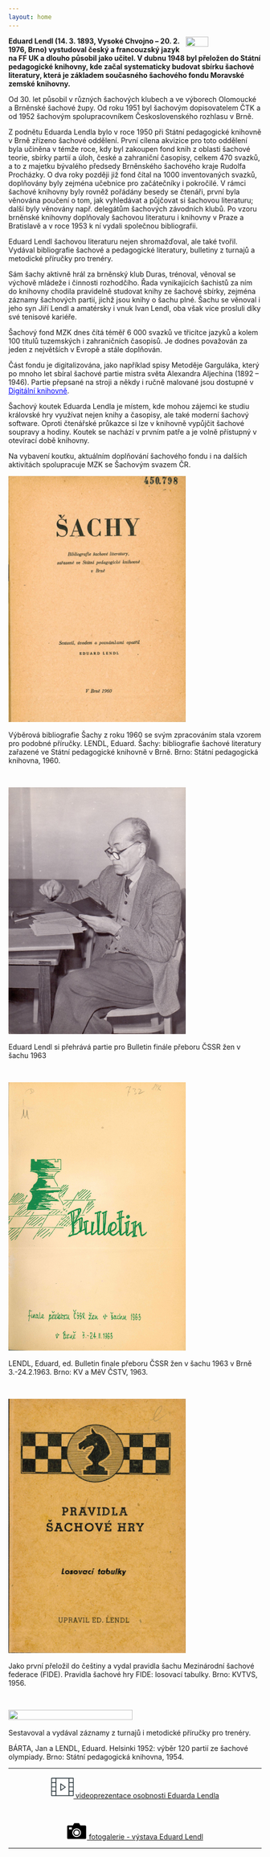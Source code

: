 ```yaml
---
layout: home
---
```

<!-- <div class="image-container">
    <img src="/assets/mzk.png" width="30%" height="30%">
</div>
--- -->
<img src= "assets2/uvod/lendl.jpg" width="30%" height="30%" style="float: right; margin-left: 10px;">

<div class="ntext">
<p>
<strong>Eduard Lendl (14. 3. 1893, Vysoké Chvojno – 20. 2. 1976, Brno) vystudoval český a francouzský jazyk na FF UK a dlouho působil jako učitel. V dubnu 1948 byl přeložen do Státní pedagogické knihovny, kde začal systematicky budovat sbírku šachové literatury, která je základem současného šachového fondu Moravské zemské knihovny.</strong>
</p>
<p>
Od 30. let působil v různých šachových klubech a ve výborech Olomoucké a Brněnské šachové župy. Od roku 1951 byl šachovým dopisovatelem ČTK a od 1952 šachovým spolupracovníkem Československého rozhlasu v Brně.
</p>
<p>
Z podnětu Eduarda Lendla bylo v roce 1950 při Státní pedagogické knihovně v Brně zřízeno šachové oddělení. První cílena akvizice pro toto oddělení byla učiněna v témže roce, kdy byl zakoupen fond knih z oblasti šachové teorie, sbírky partií a úloh, české a zahraniční časopisy, celkem 470 svazků, a to z majetku bývalého předsedy Brněnského šachového kraje Rudolfa Procházky. O dva roky později již fond čítal na 1000 inventovaných svazků, doplňovány byly zejména učebnice pro začátečníky i pokročilé. V rámci šachové knihovny byly rovněž pořádány besedy se čtenáři, první byla věnována poučení o tom, jak vyhledávat a půjčovat si šachovou literaturu; další byly věnovány např. delegátům šachových závodních klubů. Po vzoru brněnské knihovny doplňovaly šachovou literaturu i knihovny v Praze a Bratislavě a v roce 1953 k ní vydali společnou bibliografii.
</p>
<p>
Eduard Lendl šachovou literaturu nejen shromažďoval, ale také tvořil. Vydával bibliografie šachové a pedagogické literatury, bulletiny z turnajů a metodické příručky pro trenéry.
</p>
<p>
Sám šachy aktivně hrál za brněnský klub Duras, trénoval, věnoval se výchově mládeže i činnosti rozhodčího. Řada vynikajících šachistů za ním do knihovny chodila pravidelně studovat knihy ze šachové sbírky, zejména záznamy šachových partií, jichž jsou knihy o šachu plné. Šachu se věnoval i jeho syn Jiří Lendl a amatérsky i vnuk Ivan Lendl, oba však více prosluli díky své tenisové kariéře.
</p>
<p>
Šachový fond MZK dnes čítá téměř 6 000 svazků ve třicítce jazyků a kolem 100 titulů tuzemských i zahraničních časopisů. Je dodnes považován za jeden z největších v Evropě a stále doplňován.
</p>
<p>
Část fondu je digitalizována, jako například spisy Metoděje Garguláka, který po mnoho let sbíral šachové partie mistra světa Alexandra Aljechina (1892 – 1946). Partie přepsané na stroji a někdy i ručně malované jsou dostupné v <a href="https://www.digitalniknihovna.cz/mzk/periodical/uuid:206a5d94-0d9f-4549-ad2b-830e3da3b10f" style="text-decoration: underline; color: blue">Digitální knihovně</a>.
</p>
<p>
Šachový koutek Eduarda Lendla je místem, kde mohou zájemci ke studiu královské hry využívat nejen knihy a časopisy, ale také moderní šachový software. Oproti čtenářské průkazce si lze v knihovně vypůjčit šachové soupravy a hodiny. Koutek se nachází v prvním patře a je volně přístupný v otevírací době knihovny.
</p>
<p>
Na vybavení koutku, aktuálním doplňování šachového fondu i na dalších aktivitách spolupracuje MZK se Šachovým svazem ČR.
</p>

</div>


<div class="image-container">
    <img src="/assets2/uvod/sachy.jpg" width="70%" height="70%">
</div>

<div class="popis-obrazku">
<p>
Výběrová bibliografie Šachy z roku 1960 se svým zpracováním stala vzorem pro podobné příručky. LENDL, Eduard. Šachy: bibliografie šachové literatury zařazené ve Státní pedagogické knihovně v Brně. Brno: Státní pedagogická knihovna, 1960.
</p>
</div>

&nbsp;

<div class="image-container">
    <img src="/assets2/uvod/lendl19.jpg" width="70%" height="70%">
</div>

<div class="popis-obrazku">
<p>
Eduard Lendl si přehrává partie pro Bulletin finále přeboru ČSSR žen v šachu 1963
</p>
</div>

&nbsp;

<div class="image-container">
    <img src="/assets2/uvod/bulletin.jpg" width="70%" height="70%">
</div>

<div class="popis-obrazku">
<p>
LENDL, Eduard, ed. Bulletin finale přeboru ČSSR žen v šachu 1963 v Brně 3.-24.2.1963. Brno: KV a MěV ČSTV, 1963.
</p>
</div>

&nbsp;

<div class="image-container">
    <img src="/assets2/uvod/pravidla.jpg" width="70%" height="70%">
</div>

<div class="popis-obrazku">
<p>
Jako první přeložil do češtiny a vydal pravidla šachu Mezinárodní šachové federace (FIDE). Pravidla šachové hry FIDE: losovací tabulky. Brno: KVTVS, 1956.
</p>
</div>

&nbsp;

<div class="image-container">
    <img src="/assets2/uvod/helsinky.jpg" width="70%" height="70%">
</div>

<div class="popis-obrazku">
<p>
Sestavoval a vydával záznamy z turnajů i metodické příručky pro trenéry.
</p>
<p>
BÁRTA, Jan a LENDL, Eduard. Helsinki 1952: výběr 120 partií ze šachové olympiady. Brno: Státní pedagogická knihovna, 1954.
</p>
</div>

---

<div style="text-align: center;">
<a href="https://www.youtube.com/watch?v=A2LSzJT_r50" target="_blank">
<img src="/assets/video.png" alt="video" style="width:45px;height:auto;">
videoprezentace osobnosti Eduarda Lendla
</a>
</div>

&nbsp;


<div style="text-align: center;">
<a href="/image-gallery">
<img src="/assets/camera.png" alt="zahájené výstavy" style="width:40px;height:auto;">
fotogalerie - výstava Eduard Lendl
</a>
</div>

---